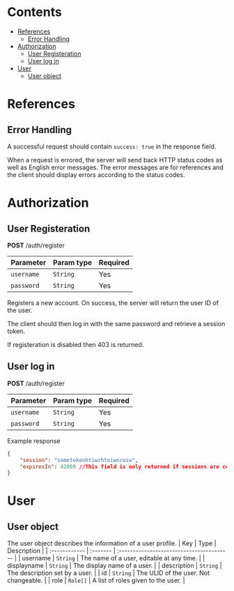 # Contents
- [References](#references)
  * [Error Handling](#error-handling)
- [Authorization](#authorization)
  * [User Registeration](#user-registeration)
  * [User log in](#user-log-in)
- [User](#user)
  * [User object](#user-object)

# References

## Error Handling

A successful request should contain `success: true` in the response field.

When a request is errored, the server will send back HTTP status codes as well as English error messages. The error messages are for references and the client should display errors according to the status codes.

# Authorization

## User Registeration
**POST** /auth/register

| Parameter      | Param type | Required |
| :------------- | :--------- | :------- |
| `username`     | `String`   | Yes      |
| `password`     | `String`   | Yes      |

Registers a new account.
On success, the server will return the user ID of the user.

The client should then log in with the same password and retrieve a session token.

If registeration is disabled then 403 is returned.

## User log in
**POST** /auth/register

| Parameter      | Param type | Required |
| :------------- | :--------- | :------- |
| `username`     | `String`   | Yes      |
| `password`     | `String`   | Yes      |

Example response
```json
{
    "session": "sometokenhtiwrhtoiwnroiw",
    "expiresIn": 42069 //This field is only returned if sessions are configured to expire
}
```

# User

## User object
The user object describes the information of a user profile.
| Key           | Type     | Description                               |
| :------------ | :------- | :---------------------------------------- |
| username      | `String` | The name of a user, editable at any time. |
| displayname   | `String` | The display name of a user.               |
| description   | `String` | The description set by a user.            |
| id            | `String` | The ULID of the user. Not changeable.     |
| role          | `Role[]`  | A list of roles given to the user.        |

